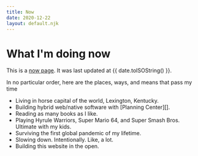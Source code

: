 ```yaml
---
title: Now
date: 2020-12-22
layout: default.njk
---
```


# What I'm doing now

This is a [now page][].
It was last updated at {{ date.toISOString() }}.

In no particular order, here are the places, ways, and means that pass my time

- Living in horse capital of the world, Lexington, Kentucky.
- Building hybrid web/native software with [Planning Center][].
- Reading as many books as I like.
- Playing Hyrule Warriors, Super Mario 64, and Super Smash Bros. Ultimate with my kids.
- Surviving the first global pandemic of my lifetime.
- Slowing down. Intentionally. Like, a lot.
- Building this website in the open.

[now page]: https://nownownow.com
